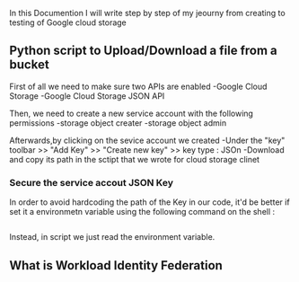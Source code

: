 In this Documention I will write step by step of my jeourny from creating to testing of Google cloud storage 

## Python script to Upload/Download a file from a bucket

First of all we need to make sure two APIs are enabled 
    -Google Cloud Storage
    -Google Cloud Storage JSON API

Then, we need to create a new service account with the following permissions 
    -storage object creater
    -storage object admin

Afterwards,by clicking on the sevice account we created
    -Under the "key" toolbar >> "Add Key" >> "Create new key" >> key type : JSOn
    -Download and copy its path in the sctipt that we wrote for cloud storage clinet

### Secure the service accout JSON Key
In order to avoid hardcoding the path of the Key in our code, it'd be better if set it a environmetn variable using the following command on the shell :

```export GOOGLE_APPLICATION_CREDENTIALS=/path/to/your/service-account-key.json
```
Instead, in script we just read the environment variable.

## What is Workload Identity Federation
